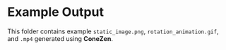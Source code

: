 # Example Output

This folder contains example `static_image.png`, `rotation_animation.gif`, and `.mp4`  generated using **ConeZen**.


